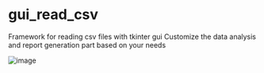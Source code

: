 # gui_read_csv
Framework for reading csv files with tkinter gui
Customize the data analysis and report generation part based on your needs

![image](https://github.com/karthicksivakumarp/gui_read_csv/assets/154797330/a35020b1-e530-42c5-9acc-6579009a6f16)
